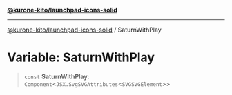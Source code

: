 [**@kurone-kito/launchpad-icons-solid**](../README.md)

***

[@kurone-kito/launchpad-icons-solid](../globals.md) / SaturnWithPlay

# Variable: SaturnWithPlay

> `const` **SaturnWithPlay**: `Component`\<`JSX.SvgSVGAttributes`\<`SVGSVGElement`\>\>

